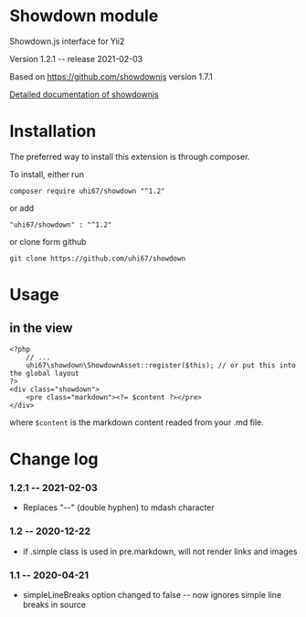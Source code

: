 Showdown module 
===============

Showdown.js interface for Yii2

Version 1.2.1 -- release 2021-02-03

Based on https://github.com/showdownjs version 1.7.1

[Detailed documentation of showdownjs](https://github.com/showdownjs/showdown/wiki)


# Installation

The preferred way to install this extension is through composer.

To install, either run

```
composer require uhi67/showdown "^1.2" 
```

or add

```
"uhi67/showdown" : "^1.2"
```

or clone form github

```
git clone https://github.com/uhi67/showdown
```

# Usage

## in the view

```
<?php
	// ...
	uhi67\showdown\ShowdownAsset::register($this); // or put this into the global layout
?>
<div class="showdown">
	<pre class="markdown"><?= $content ?></pre>
</div>	
```

where `$content` is the markdown content readed from your .md file.

# Change log

### 1.2.1 -- 2021-02-03

- Replaces "--" (double hyphen) to mdash character

### 1.2 -- 2020-12-22

- if .simple class is used in pre.markdown, will not render links and images

### 1.1 -- 2020-04-21

- simpleLineBreaks option changed to false -- now ignores simple line breaks in source
